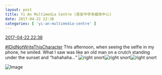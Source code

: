 ```yaml
---
layout: post
title: Yi An Multimedia Centre (易安中学多媒体中心)
date: 2017-04-22 22:38
categories: [ 'yi-an-multimedia-centre' ]
---
```


<div class="weibo-info">
  <a href="http://weibo.com/6196825252/EFJw3tqfX">2017-04-22 22:38</a>
</div>

[#IDidNotWriteThisCharacter](http://weibo.com/p/100808190ac6191fcaf75e2c584526f0d0041b) This afternoon, when seeing the selfie in my phone, he smiled. What I saw was like an old man on a crutch standing under the sunset and “hahahaha…” ![right snort](http://img.t.sinajs.cn/t4/appstyle/expression/ext/normal/98/yhh_org.gif)![right snort](http://img.t.sinajs.cn/t4/appstyle/expression/ext/normal/98/yhh_org.gif)![right snort](http://img.t.sinajs.cn/t4/appstyle/expression/ext/normal/98/yhh_org.gif)

<!-- more -->

![Image](http://wx3.sinaimg.cn/mw690/006Lnfkoly1fevu20fijxj30fg0fggm8.jpg)
